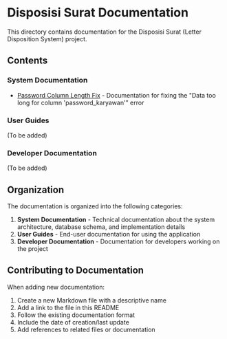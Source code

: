 # Disposisi Surat Documentation

This directory contains documentation for the Disposisi Surat (Letter Disposition System) project.

## Contents

### System Documentation

- [Password Column Length Fix](password_column_fix.md) - Documentation for fixing the "Data too long for column 'password_karyawan'" error

### User Guides

(To be added)

### Developer Documentation

(To be added)

## Organization

The documentation is organized into the following categories:

1. **System Documentation** - Technical documentation about the system architecture, database schema, and implementation details
2. **User Guides** - End-user documentation for using the application
3. **Developer Documentation** - Documentation for developers working on the project

## Contributing to Documentation

When adding new documentation:

1. Create a new Markdown file with a descriptive name
2. Add a link to the file in this README
3. Follow the existing documentation format
4. Include the date of creation/last update
5. Add references to related files or documentation